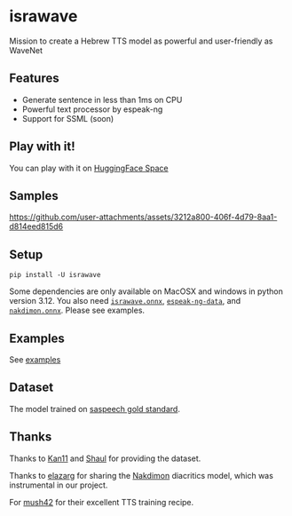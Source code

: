 # israwave

Mission to create a Hebrew TTS model as powerful and user-friendly as WaveNet

## Features

- Generate sentence in less than 1ms on CPU
- Powerful text processor by espeak-ng
- Support for SSML (soon)

## Play with it!

You can play with it on [HuggingFace Space](https://huggingface.co/spaces/thewh1teagle/tts-with-israwave)

## Samples

https://github.com/user-attachments/assets/3212a800-406f-4d79-8aa1-d814eed815d6

## Setup

```console
pip install -U israwave
```

Some dependencies are only available on MacOSX and windows in python version 3.12.
You also need [`israwave.onnx`](https://github.com/thewh1teagle/israwave/releases/download/v0.1.0/israwave.onnx), [`espeak-ng-data`](https://github.com/thewh1teagle/israwave/releases/download/v0.1.0/espeak-ng-data.tar.gz), and [`nakdimon.onnx`](https://github.com/thewh1teagle/israwave/releases/download/v0.1.0/nakdimon.onnx). Please see examples.

## Examples

See [examples](examples)

## Dataset

The model trained on [saspeech gold standard](https://openslr.org/134/).

## Thanks

Thanks to [Kan11](https://www.kan.org.il/) and [Shaul](https://www.kan.org.il/authors/%D7%A9%D7%90%D7%95%D7%9C-%D7%90%D7%9E%D7%A1%D7%98%D7%A8%D7%93%D7%9E%D7%A1%D7%A7%D7%99/) for providing the dataset.

Thanks to [elazarg](https://github.com/elazarg) for sharing the [Nakdimon](https://github.com/elazarg/nakdimon) diacritics model, which was instrumental in our project.

For [mush42](https://github.com/mush42) for their excellent TTS training recipe.
